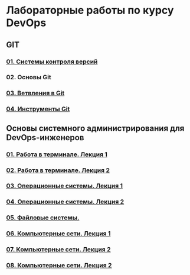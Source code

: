 # Лабораторные работы по курсу DevOps
## GIT
### [01. Системы контроля версий](02-git-01/README.md)
### 02. Основы Git
### [03. Ветвления в Git](02-git-03/README.md)
### [04. Инструменты Git](02-git-04/README.md)
## Основы системного администрирования для DevOps-инженеров
### [01. Работа в терминале. Лекция 1](03-sysadmin-01/README.md)
### [02. Работа в терминале. Лекция 2](03-sysadmin-02/README.md)
### [03. Операционные системы. Лекция 1](03-sysadmin-03/README.md)
### [04. Операционные системы. Лекция 2](03-sysadmin-04/README.md)
### [05. Файловые системы.](03-sysadmin-05/README.md)
### [06. Компьютерные сети. Лекция 1](03-sysadmin-06/README.md)
### [07. Компьютерные сети. Лекция 2](03-sysadmin-07/README.md)
### [08. Компьютерные сети. Лекция 2](03-sysadmin-08/README.md)